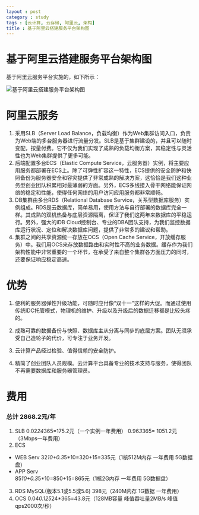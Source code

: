 ```yaml
---
layout : post
category : study
tags : [云计算, 云存储, 阿里云, 架构]
title : 基于阿里云搭建服务平台架构图
---
```


# 基于阿里云搭建服务平台架构图
基于阿里云服务平台实施的，如下所示：

![基于阿里云搭建服务平台架构图](http://samrain.qiniudn.com/基于阿里云搭建服务平台架构图.png)


# 阿里云服务

1. 采用SLB（Server Load Balance，负载均衡）作为Web集群访问入口，负责为Web端的多台服务器进行流量分发。SLB是基于集群建设的，并且可以随时变配，按量付费。它不仅为我们实现了成熟的负载均衡方案，其稳定性与灵活性也为Web集群提供了更多可能。
2. 后端配置多台ECS（Elastic Compute Service，云服务器）实例，将主要应用服务都部署在ECS上。除了可弹性扩容这一特性，ECS提供的安全防护和快照备份为服务器安全和容灾提供了非常成熟的解决方案，这恰恰是我们这种业务型创业团队积累相对最薄弱的方面。另外，ECS多线接入骨干网络能保证网络的稳定和性能，使得任何网络的用户访问应用服务都非常顺畅。
3. DB集群由多台RDS（Relational Database Service，关系型数据库服务）实例组成。RDS是云数据库，简单易用，使用方法与自行部署的数据库完全一样。其成熟的双机热备与底层资源隔离，保证了我们这两年来数据库的平稳运行。另外，强大的iDB Cloud控制台、专业的DBA团队支持，为我们监控数据库运行状况、定位和解决数据库问题，提供了非常多的建议和帮助。
4. 集群之间的共享资源统一存放在OCS（Open Cache Service，开放缓存服务）中。我们用OCS来存放数据路由和实时性不高的业务数据。缓存作为我们架构性能中非常重要的一个环节，在承受了来自整个集群各方面压力的同时，还要保证响应稳定高速。


# 优势

1. 便利的服务器弹性升级功能，可随时应付像“双十一”这样的大促。而通过使用传统IDC托管模式，物理机的维护、升级以及升级后的数据迁移都是比较头疼的。

2. 成熟可靠的数据备份与快照、数据库主从分离与同步的底层方案。团队无须承受自己造轮子的代价，可专注于业务开发。

3. 云计算产品经过检验、值得信赖的安全防护。

4. 精简了创业团队人员规模。云计算平台具备专业的技术支持与服务，使得团队不再需要数据库和服务器管理员。

# 费用
### 总计 2868.2元/年
1. SLB
0.02*24*365=175.2元（一个实例一年费用）
0.96*3*365= 1051.2元（3Mbps一年费用）
2. ECS
- WEB Serv 32*10+0.3*5*10=320+15=335元（1核512M内存 一年费用 5G数据盘）
- APP Serv 85*10+0.3*5*10=850+15=865元（1核2G内存 一年费用 5G数据盘）
3. RDS
MySQL(版本5.1或5.5或5.6) 398元（240M内存 1G数据 一年费用）
4. OCS
0.04*0.125*24*365=43.8元（128MB容量 峰值吞吐量2MB/s 峰值qps2000次/秒）
